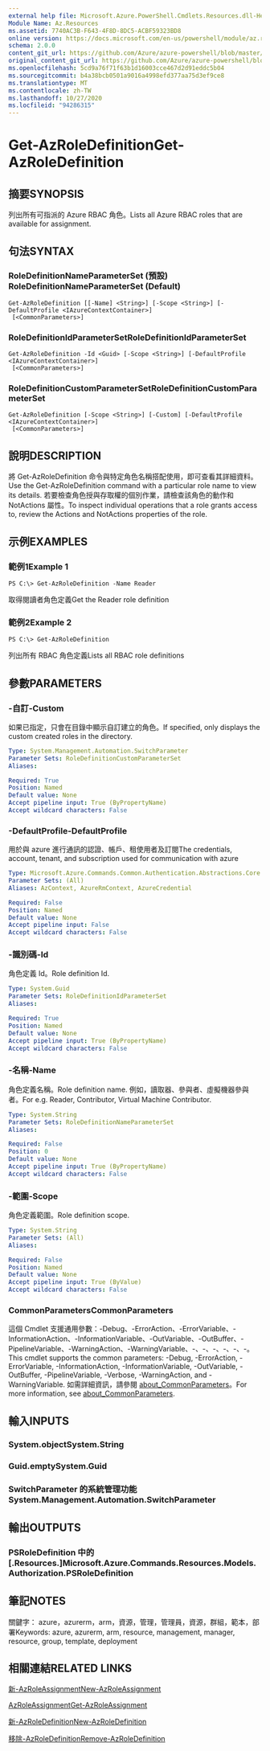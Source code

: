 ```yaml
---
external help file: Microsoft.Azure.PowerShell.Cmdlets.Resources.dll-Help.xml
Module Name: Az.Resources
ms.assetid: 7740AC3B-F643-4F8D-8DC5-ACBF59323BD8
online version: https://docs.microsoft.com/en-us/powershell/module/az.resources/get-azroledefinition
schema: 2.0.0
content_git_url: https://github.com/Azure/azure-powershell/blob/master/src/Resources/Resources/help/Get-AzRoleDefinition.md
original_content_git_url: https://github.com/Azure/azure-powershell/blob/master/src/Resources/Resources/help/Get-AzRoleDefinition.md
ms.openlocfilehash: 5cd9a76f71f63b1d16003cce467d2d91eddc5b04
ms.sourcegitcommit: b4a38bcb0501a9016a4998efd377aa75d3ef9ce8
ms.translationtype: MT
ms.contentlocale: zh-TW
ms.lasthandoff: 10/27/2020
ms.locfileid: "94286315"
---
```

# <span data-ttu-id="3b5d4-101">Get-AzRoleDefinition</span><span class="sxs-lookup"><span data-stu-id="3b5d4-101">Get-AzRoleDefinition</span></span>

## <span data-ttu-id="3b5d4-102">摘要</span><span class="sxs-lookup"><span data-stu-id="3b5d4-102">SYNOPSIS</span></span>
<span data-ttu-id="3b5d4-103">列出所有可指派的 Azure RBAC 角色。</span><span class="sxs-lookup"><span data-stu-id="3b5d4-103">Lists all Azure RBAC roles that are available for assignment.</span></span>

## <span data-ttu-id="3b5d4-104">句法</span><span class="sxs-lookup"><span data-stu-id="3b5d4-104">SYNTAX</span></span>

### <span data-ttu-id="3b5d4-105">RoleDefinitionNameParameterSet (預設) </span><span class="sxs-lookup"><span data-stu-id="3b5d4-105">RoleDefinitionNameParameterSet (Default)</span></span>
```
Get-AzRoleDefinition [[-Name] <String>] [-Scope <String>] [-DefaultProfile <IAzureContextContainer>]
 [<CommonParameters>]
```

### <span data-ttu-id="3b5d4-106">RoleDefinitionIdParameterSet</span><span class="sxs-lookup"><span data-stu-id="3b5d4-106">RoleDefinitionIdParameterSet</span></span>
```
Get-AzRoleDefinition -Id <Guid> [-Scope <String>] [-DefaultProfile <IAzureContextContainer>]
 [<CommonParameters>]
```

### <span data-ttu-id="3b5d4-107">RoleDefinitionCustomParameterSet</span><span class="sxs-lookup"><span data-stu-id="3b5d4-107">RoleDefinitionCustomParameterSet</span></span>
```
Get-AzRoleDefinition [-Scope <String>] [-Custom] [-DefaultProfile <IAzureContextContainer>]
 [<CommonParameters>]
```

## <span data-ttu-id="3b5d4-108">說明</span><span class="sxs-lookup"><span data-stu-id="3b5d4-108">DESCRIPTION</span></span>
<span data-ttu-id="3b5d4-109">將 Get-AzRoleDefinition 命令與特定角色名稱搭配使用，即可查看其詳細資料。</span><span class="sxs-lookup"><span data-stu-id="3b5d4-109">Use the Get-AzRoleDefinition command with a particular role name to view its details.</span></span>
<span data-ttu-id="3b5d4-110">若要檢查角色授與存取權的個別作業，請檢查該角色的動作和 NotActions 屬性。</span><span class="sxs-lookup"><span data-stu-id="3b5d4-110">To inspect individual operations that a role grants access to, review the Actions and NotActions properties of the role.</span></span>

## <span data-ttu-id="3b5d4-111">示例</span><span class="sxs-lookup"><span data-stu-id="3b5d4-111">EXAMPLES</span></span>

### <span data-ttu-id="3b5d4-112">範例1</span><span class="sxs-lookup"><span data-stu-id="3b5d4-112">Example 1</span></span>
```
PS C:\> Get-AzRoleDefinition -Name Reader
```

<span data-ttu-id="3b5d4-113">取得閱讀者角色定義</span><span class="sxs-lookup"><span data-stu-id="3b5d4-113">Get the Reader role definition</span></span>

### <span data-ttu-id="3b5d4-114">範例2</span><span class="sxs-lookup"><span data-stu-id="3b5d4-114">Example 2</span></span>
```
PS C:\> Get-AzRoleDefinition
```

<span data-ttu-id="3b5d4-115">列出所有 RBAC 角色定義</span><span class="sxs-lookup"><span data-stu-id="3b5d4-115">Lists all RBAC role definitions</span></span>

## <span data-ttu-id="3b5d4-116">參數</span><span class="sxs-lookup"><span data-stu-id="3b5d4-116">PARAMETERS</span></span>

### <span data-ttu-id="3b5d4-117">-自訂</span><span class="sxs-lookup"><span data-stu-id="3b5d4-117">-Custom</span></span>
<span data-ttu-id="3b5d4-118">如果已指定，只會在目錄中顯示自訂建立的角色。</span><span class="sxs-lookup"><span data-stu-id="3b5d4-118">If specified, only displays the custom created roles in the directory.</span></span>

```yaml
Type: System.Management.Automation.SwitchParameter
Parameter Sets: RoleDefinitionCustomParameterSet
Aliases:

Required: True
Position: Named
Default value: None
Accept pipeline input: True (ByPropertyName)
Accept wildcard characters: False
```

### <span data-ttu-id="3b5d4-119">-DefaultProfile</span><span class="sxs-lookup"><span data-stu-id="3b5d4-119">-DefaultProfile</span></span>
<span data-ttu-id="3b5d4-120">用於與 azure 進行通訊的認證、帳戶、租使用者及訂閱</span><span class="sxs-lookup"><span data-stu-id="3b5d4-120">The credentials, account, tenant, and subscription used for communication with azure</span></span>

```yaml
Type: Microsoft.Azure.Commands.Common.Authentication.Abstractions.Core.IAzureContextContainer
Parameter Sets: (All)
Aliases: AzContext, AzureRmContext, AzureCredential

Required: False
Position: Named
Default value: None
Accept pipeline input: False
Accept wildcard characters: False
```

### <span data-ttu-id="3b5d4-121">-識別碼</span><span class="sxs-lookup"><span data-stu-id="3b5d4-121">-Id</span></span>
<span data-ttu-id="3b5d4-122">角色定義 Id。</span><span class="sxs-lookup"><span data-stu-id="3b5d4-122">Role definition Id.</span></span>

```yaml
Type: System.Guid
Parameter Sets: RoleDefinitionIdParameterSet
Aliases:

Required: True
Position: Named
Default value: None
Accept pipeline input: True (ByPropertyName)
Accept wildcard characters: False
```

### <span data-ttu-id="3b5d4-123">-名稱</span><span class="sxs-lookup"><span data-stu-id="3b5d4-123">-Name</span></span>
<span data-ttu-id="3b5d4-124">角色定義名稱。</span><span class="sxs-lookup"><span data-stu-id="3b5d4-124">Role definition name.</span></span>
<span data-ttu-id="3b5d4-125">例如，讀取器、參與者、虛擬機器參與者。</span><span class="sxs-lookup"><span data-stu-id="3b5d4-125">For e.g. Reader, Contributor, Virtual Machine Contributor.</span></span>

```yaml
Type: System.String
Parameter Sets: RoleDefinitionNameParameterSet
Aliases:

Required: False
Position: 0
Default value: None
Accept pipeline input: True (ByPropertyName)
Accept wildcard characters: False
```

### <span data-ttu-id="3b5d4-126">-範圍</span><span class="sxs-lookup"><span data-stu-id="3b5d4-126">-Scope</span></span>
<span data-ttu-id="3b5d4-127">角色定義範圍。</span><span class="sxs-lookup"><span data-stu-id="3b5d4-127">Role definition scope.</span></span>

```yaml
Type: System.String
Parameter Sets: (All)
Aliases:

Required: False
Position: Named
Default value: None
Accept pipeline input: True (ByValue)
Accept wildcard characters: False
```

### <span data-ttu-id="3b5d4-128">CommonParameters</span><span class="sxs-lookup"><span data-stu-id="3b5d4-128">CommonParameters</span></span>
<span data-ttu-id="3b5d4-129">這個 Cmdlet 支援通用參數：-Debug、-ErrorAction、-ErrorVariable、-InformationAction、-InformationVariable、-OutVariable、-OutBuffer、-PipelineVariable、-WarningAction、-WarningVariable、-、-、-、-、-、-。</span><span class="sxs-lookup"><span data-stu-id="3b5d4-129">This cmdlet supports the common parameters: -Debug, -ErrorAction, -ErrorVariable, -InformationAction, -InformationVariable, -OutVariable, -OutBuffer, -PipelineVariable, -Verbose, -WarningAction, and -WarningVariable.</span></span> <span data-ttu-id="3b5d4-130">如需詳細資訊，請參閱 [about_CommonParameters](http://go.microsoft.com/fwlink/?LinkID=113216)。</span><span class="sxs-lookup"><span data-stu-id="3b5d4-130">For more information, see [about_CommonParameters](http://go.microsoft.com/fwlink/?LinkID=113216).</span></span>

## <span data-ttu-id="3b5d4-131">輸入</span><span class="sxs-lookup"><span data-stu-id="3b5d4-131">INPUTS</span></span>

### <span data-ttu-id="3b5d4-132">System.object</span><span class="sxs-lookup"><span data-stu-id="3b5d4-132">System.String</span></span>

### <span data-ttu-id="3b5d4-133">Guid.empty</span><span class="sxs-lookup"><span data-stu-id="3b5d4-133">System.Guid</span></span>

### <span data-ttu-id="3b5d4-134">SwitchParameter 的系統管理功能</span><span class="sxs-lookup"><span data-stu-id="3b5d4-134">System.Management.Automation.SwitchParameter</span></span>

## <span data-ttu-id="3b5d4-135">輸出</span><span class="sxs-lookup"><span data-stu-id="3b5d4-135">OUTPUTS</span></span>

### <span data-ttu-id="3b5d4-136">PSRoleDefinition 中的 [.Resources.]</span><span class="sxs-lookup"><span data-stu-id="3b5d4-136">Microsoft.Azure.Commands.Resources.Models.Authorization.PSRoleDefinition</span></span>

## <span data-ttu-id="3b5d4-137">筆記</span><span class="sxs-lookup"><span data-stu-id="3b5d4-137">NOTES</span></span>
<span data-ttu-id="3b5d4-138">關鍵字： azure，azurerm，arm，資源，管理，管理員，資源，群組，範本，部署</span><span class="sxs-lookup"><span data-stu-id="3b5d4-138">Keywords: azure, azurerm, arm, resource, management, manager, resource, group, template, deployment</span></span>

## <span data-ttu-id="3b5d4-139">相關連結</span><span class="sxs-lookup"><span data-stu-id="3b5d4-139">RELATED LINKS</span></span>

[<span data-ttu-id="3b5d4-140">新-AzRoleAssignment</span><span class="sxs-lookup"><span data-stu-id="3b5d4-140">New-AzRoleAssignment</span></span>](./New-AzRoleAssignment.md)

[<span data-ttu-id="3b5d4-141">AzRoleAssignment</span><span class="sxs-lookup"><span data-stu-id="3b5d4-141">Get-AzRoleAssignment</span></span>](./Get-AzRoleAssignment.md)

[<span data-ttu-id="3b5d4-142">新-AzRoleDefinition</span><span class="sxs-lookup"><span data-stu-id="3b5d4-142">New-AzRoleDefinition</span></span>](./New-AzRoleDefinition.md)

[<span data-ttu-id="3b5d4-143">移除-AzRoleDefinition</span><span class="sxs-lookup"><span data-stu-id="3b5d4-143">Remove-AzRoleDefinition</span></span>](./Remove-AzRoleDefinition.md)

